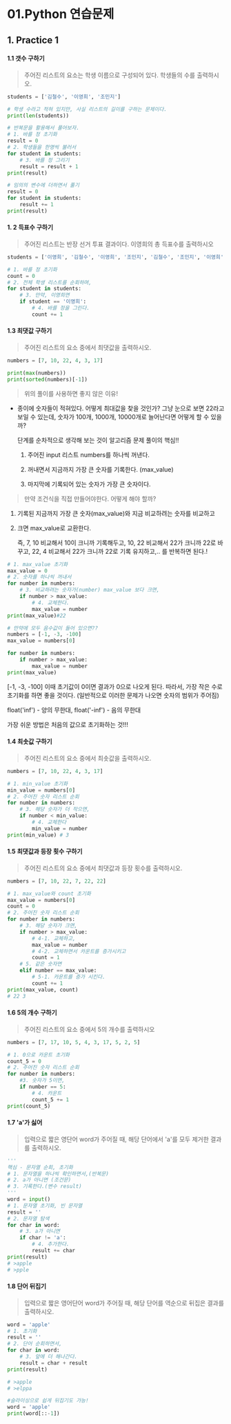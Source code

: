 # 01.Python 연습문제

## 1. Practice 1

#### 1.1 갯수 구하기

> 주어진 리스트의 요소는 학생 이름으로 구성되어 있다. 학생들의 수를 출력하시오.

```python
students = ['김철수', '이영희', '조민지']

# 학생 수라고 적혀 있지만, 사실 리스트의 길이를 구하는 문제이다.
print(len(students))
```

```python
# 반복문을 활용해서 풀어보자.
# 1. 바를 정 초기화
result = 0
# 2. 학생들을 한명씩 불러서
for student in students:
    # 3. 바를 정 그리기
    result = result + 1
print(result)
```

```python
# 임의의 변수에 더하면서 풀기 
result = 0
for student in students:
    result += 1
print(result)

```



#### 1. 2 득표수 구하기

> 주어진 리스트는 반장 선거 투표 결과이다. 이영희의 총 득표수를 출력하시오

```python
students = ['이영희', '김철수', '이영희', '조민지', '김철수', '조민지', '이영희', '이영희']

# 1. 바를 정 초기화
count = 0
# 2. 전체 학생 리스트를 순회하며,
for student in students:
    # 3. 만약, 이영희면
    if student == '이영희':
        # 4. 바를 정을 그린다.
        count += 1
```



#### 1.3  최댓값 구하기

> 주어진 리스트의 요소 중에서 최댓값을 출력하시오.

```python
numbers = [7, 10, 22, 4, 3, 17]

print(max(numbers))
print(sorted(numbers)[-1])
```

> 위의 풀이를 사용하면 좋지 않은 이유!

- 종이에 숫자들이 적혀있다. 어떻게 최대값을 찾을 것인가?
  그냥 눈으로 보면 22라고 보일 수 있는데, 숫자가 100개, 1000개, 10000개로 늘어난다면 어떻게 할 수 있을까?

   단계를 순차적으로 생각해 보는 것이 알고리즘 문제 풀이의 핵심!!

  1. 주어진 input 리스트 numbers를 하나씩 꺼낸다.

  2. 꺼내면서 지금까지 가장 큰 숫자를 기록한다. (max_value)

  3. 마지막에 기록되어 있는 숫자가 가장 큰  숫자이다.

>  만약 조건식을 직접 만들어야한다. 어떻게 해야 할까?

   1. 기록된 지금까지 가장 큰 숫자(max_value)와 지금 비교하려는 숫자를 비교하고

2. 크면 max_value로 교환한다.

    즉, 7, 10 비교해서 10이 크니까 기록해두고, 10, 22 비교해서 22가 크니까 22로 바꾸고,
     22, 4 비교해서 22가 크니까 22로 기록 유지하고,.. 를 반복하면 된다.!

```python
# 1. max_value 초기화
max_value = 0
# 2. 숫자를 하나씩 꺼내서
for number in numbers:
    # 3. 비교하려는 숫자가(number) max_value 보다 크면,
    if number > max_value:
        # 4. 교체한다.
        max_value = number
print(max_value)#22
```

```python
# 만약에 모두 음수값이 들어 있으면??
numbers = [-1, -3, -100]
max_value = numbers[0]

for number in numbers:
    if number > max_value:
        max_value = number
print(max_value)
```

[-1, -3, -100] 이때 초기값이 0이면 결과가 0으로 나오게 된다.
따라서, 가장 작은 수로 초기화를 하면 좋을 것이다. (일반적으로 이러한 문제가 나오면 숫자의 범위가 주어짐)

float('inf') - 양의 무한대, float('-inf') - 음의 무한대

가장 쉬운 방법은 처음의 값으로 초기화하는 것!!!



#### 1.4 최솟값 구하기 

> 주어진 리스트의 요소 중에서 최솟값을 출력하시오.

```python
numbers = [7, 10, 22, 4, 3, 17]

# 1. min_value 초기화
min_value = numbers[0]
# 2. 주어진 숫자 리스트 순회
for number in numbers:
    # 3. 해당 숫자가 더 작으면,
    if number < min_value:
        # 4. 교체한다
        min_value = number
print(min_value) # 3
```



#### 1.5 최댓값과 등장 횟수 구하기

> 주어진 리스트의 요소 중에서 최댓값과 등장 횟수를 출력하시오.

```python
numbers = [7, 10, 22, 7, 22, 22]

# 1. max_value와 count 초기화
max_value = numbers[0]
count = 0
# 2. 주어진 숫자 리스트 순회
for number in numbers:
    # 3. 해당 숫자가 크면,
    if number > max_value:
        # 4-1. 교체하고, 
        max_value = number
        # 4-2. 교체하면서 카운트를 증가시키고
        count = 1
    # 5. 같은 숫자면
    elif number == max_value:
        # 5-1. 카운트를 증가 시킨다.
        count += 1
print(max_value, count)
# 22 3
```



#### 1.6 5의 개수 구하기

> 주어진 리스트의 요소 중에서 5의 개수를 출력하시오

```python
numbers = [7, 17, 10, 5, 4, 3, 17, 5, 2, 5]

# 1. 0으로 카운트 초기화
count_5 = 0
# 2. 주어진 숫자 리스트 순회
for number in numbers:
    #3. 숫자가 5이면,
    if number == 5:
        # 4. 카운트
        count_5 += 1
print(count_5)
```



#### 1.7 'a'가 싫어

> 입력으로 짧은 영단어 word가 주어질 때, 해당 단어에서 'a'를 모두 제거한 결과를 출력하시오.

```python
''' 
핵심 - 문자열 순회, 초기화
# 1. 문자열을 하나씩 확인하면서,(반복문)
# 2. a가 아니면 (조건문)
# 3. 기록한다.(변수 result)
'''
word = input()
# 1. 문자열 초기화, 빈 문자열
result = ''
# 2. 문자열 탐색
for char in word:
    # 3. a가 아니면
    if char != 'a':
        # 4. 추가한다.
        result += char
print(result)
# >apple
# >pple
```



#### 1.8 단어 뒤집기 

> 입력으로 짧은 영어단어 word가 주어질 때, 해당 단어를 역순으로 뒤집은 결과를 출력하시오.

```python
word = 'apple'
# 1. 초기화
result = ''
# 2. 단어 순회하면서,
for char in word:
    # 3. 앞에 더 해나간다.
    result = char + result
print(result)  

# >apple
# >elppa

#슬라이싱으로 쉽게 뒤집기도 가능!
word = 'apple'
print(word[::-1])
```





